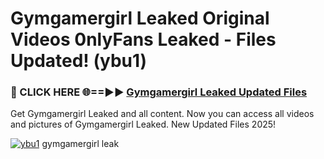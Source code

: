 # Gymgamergirl Leaked Original Videos 0nlyFans Leaked - Files Updated! (ybu1)

<h3>🔴 CLICK HERE 🌐==►► <a href="https://tinyurl.com/ms9xzufz" rel="nofollow">Gymgamergirl Leaked Updated Files</a></h3>

Get Gymgamergirl Leaked and all content. Now you can access all videos and pictures of Gymgamergirl Leaked. New Updated Files 2025!

[![ybu1](https://i.imgur.com/PQ7UWWw.gif)](https://tinyurl.com/ms9xzufz)
gymgamergirl leak